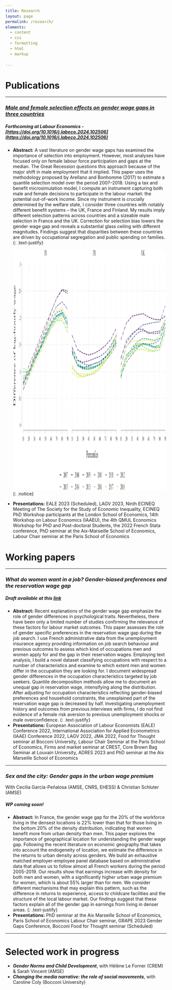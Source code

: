 ```yaml
---
title: Research
layout: page
permalink: /research/
elements:
  - content
  - css
  - formatting
  - html
  - markup  

---
```


# Publications

---------------------------------------------------------------------------------------------------------------------------------------------------------------

### *[Male and female selection effects on gender wage gaps in three countries](https://www.sciencedirect.com/science/article/pii/S0927537124000022)*

##### Forthcoming at Labour Economics  - [https://doi.org/10.1016/j.labeco.2024.102506](https://doi.org/10.1016/j.labeco.2024.102506)

  * **Abstract:** A vast literature on gender wage gaps has examined the importance of selection into employment. However, most analyses have focused only on female labour force participation and gaps at the median. The Great Recession questions this approach because of the major shift in male employment that it implied. This paper uses the methodology proposed by Arellano and Bonhomme (2017) to estimate a quantile selection model over the period 2007–2018. Using a tax and benefit microsimulation model, I compute an instrument capturing both male and female decisions to participate in the labour market: the potential out-of-work income. Since my instrument is crucially determined by the welfare state, I consider three countries with notably different benefit systems – the UK, France and Finland. My results imply different selection patterns across countries and a sizeable male selection in France and the UK. Correction for selection bias lowers the gender wage gap and reveals a substantial glass ceiling with different magnitudes. Findings suggest that disparities between these countries are driven by occupational segregation and public spending on families.
{: .text-justify}

    <img src="https://github.com/elasskenza/website/blob/main/assets/Selection_wage.jpg?raw=true" width="900" height="750"> 
    {: .notice}

  * **Presentations:** EALE 2023 (Scheduled), LAGV 2023, Ninth ECINEQ Meeting of The Society for the Study of Economic Inequality, ECINEQ PhD Workshop participants at the London School of Economics, 14th Workshop on Labour Economics (IAAEU), the 4th QMUL Economics Workshop for PhD and Post-doctoral Students, the 2022 French Stata conference, PhD seminar at the Aix-Marseille School of Economics, Labour Chair seminar at the Paris School of Economics


# Working papers

---------------------------------------------------------------------------------------------------------------------------------------------------------------


### *What do women want in a job? Gender-biased preferences and the reservation wage gap*

##### Draft available at this [link](https://www.dropbox.com/s/rulyudme99eyjhh/Elass_RWgap.pdf?dl=0)

  * **Abstract:** Recent explanations of the gender wage gap emphasize the role of gender differences in psychological traits. Nevertheless, there have been only a limited number of studies confirming the relevance of these factors for labour market outcomes. This paper assesses the role of gender specific preferences in the reservation wage gap during the job search. I use French administrative data from the unemployment insurance agency providing information on job search behaviour and previous outcomes to assess which kind of occupations men and women apply for and the gap in their reservation wages. Employing text analysis, I build a novel dataset classifying occupations with respect to a number of characteristics and examine to which extent men and women differ in the occupation they are looking for.  I document widespread gender differences in the occupation characteristics targeted by job seekers. Quantile decomposition methods allow me to document an unequal gap in reservation wage, intensifying along the distribution. After adjusting for occupation characteristics reflecting gender-biased preferences and household constraints, the unexplained part of the reservation wage gap is decreased by half. Investigating unemployment history and outcomes from previous interviews with firms, I do not find evidence of a female risk aversion to previous unemployment shocks or male overconfidence.
{: .text-justify}
  * **Presentations:**   European Association of Labour Economists (EALE) Conference 2022, International Association for Applied Econometrics (IAAE) Conference 2022, LAGV 2022, JMA 2022, Food for Thought seminar at Bocconi University, Labour Chair Seminar at the Paris School of Economics, Firms and market seminar at CREST, Core Brown Bag Seminar at Louvain University, ADRES 2023 and PhD seminar at the Aix Marseille School of Economics

---------------------------------------------------------------------------------------------------------------------------------------------------------------


### *Sex and the city: Gender gaps in the urban wage premium*
 With Cecilia García-Peñalosa (AMSE, CNRS, EHESS) & Christian Schluter (AMSE)

#####  WP coming soon! 

  * **Abstract:** In France, the gender wage gap for the 20% of the workforce living in the densest locations is 22% lower than that for those living in the bottom 20% of the density distribution, indicating that women benefit more from urban density than men. This paper explores the importance of geographical location for understanding the gender wage gap. Following the recent literature on economic geography that takes into account the endogeneity of location, we estimate the difference in the returns to urban density across genders. We build an exhaustive matched employer-employee panel database based on administrative data that allows us to follow almost all French workers during the period 2005-2019. Our results show that earnings increase with density for both men and women, with a significantly higher urban wage premium for women, which is about 55\% larger than for men. We consider different mechanisms that may explain this pattern, such as the difference in returns to experience, access to childcare facilities and the structure of the local labour market. Our findings suggest that these factors explain all of the gender gap in earnings from living in denser areas.
{: .text-justify}
  * **Presentations:**   PhD seminar at the Aix Marseille School of Economics, Paris School of Economics Labour Chair seminar, GRAPE 2023 Gender Gaps Conference, Bocconi Food for Thought seminar (Scheduled)

---------------------------------------------------------------------------------------------------------------------------------------------------------------

# Selected work in progress 


  *  **_Gender Norms and Child Development_**, with Hélène Le Forner (CREM) & Sarah Vincent (AMSE)
  * **_Changing the media narrative: the role of social movements_**, with Caroline Coly (Bocconi University)


